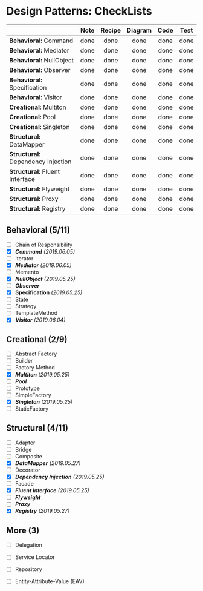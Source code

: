 # Design Patterns: CheckLists

| | Note | Recipe | Diagram | Code | Test
--- | :---:| :---:| :---: | :---:| :---:|
**Behavioral:** Command | done | done | done | done | done
**Behavioral:** Mediator | done | done | done | done | done
**Behavioral:** NullObject | done | done | done | done | done
**Behavioral:** Observer | done | done | done | done | done 
**Behavioral:** Specification | done | done | done | done | done 
**Behavioral:** Visitor | done | done | done | done | done 
**Creational:** Multiton | done | done | done | done | done
**Creational:** Pool | done | done | done | done | done 
**Creational:** Singleton | done | done | done | done | done
**Structural:** DataMapper | done | done | done | done | done 
**Structural:** Dependency Injection | done | done | done | done | done 
**Structural:** Fluent Interface | done | done | done | done | done
**Structural:** Flyweight | done | done | done | done | done
**Structural:** Proxy | done | done | done | done | done 
**Structural:** Registry | done | done | done | done | done

## Behavioral (5/11)

- [ ] Chain of Responsibility
- [x] **_Command_** _(2019.06.05)_
- [ ] Iterator
- [x] **_Mediator_** _(2019.06.05)_
- [ ] Memento
- [x] **_NullObject_** _(2019.05.25)_ 
- [ ] **_Observer_** 
- [x] **Specification** _(2019.05.25)_  
- [ ] State
- [ ] Strategy
- [ ] TemplateMethod
- [x] **_Visitor_** _(2019.06.04)_ 

## Creational (2/9)

- [ ] Abstract Factory
- [ ] Builder
- [ ] Factory Method
- [x] **_Multiton_** _(2019.05.25)_ 
- [ ] **_Pool_** 
- [ ] Prototype
- [ ] SimpleFactory
- [x] **_Singleton_** _(2019.05.25)_  
- [ ] StaticFactory

## Structural (4/11)

- [ ] Adapter
- [ ] Bridge
- [ ] Composite
- [x] **_DataMapper_** _(2019.05.27)_ 
- [ ] Decorator
- [x] **_Dependency Injection_** _(2019.05.25)_ 
- [ ] Facade
- [x] **_Fluent Interface_** _(2019.05.25)_  
- [ ] **_Flyweight_** 
- [ ] **_Proxy_** 
- [x] **_Registry_** _(2019.05.27)_ 

## More (3)

- [ ] Delegation
- [ ] Service Locator
- [ ] Repository
- [ ] Entity-Attribute-Value (EAV)



